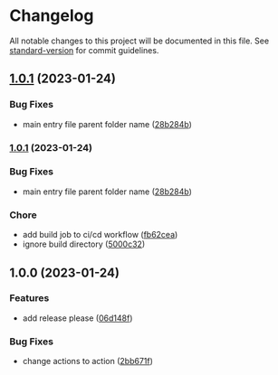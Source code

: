 # Changelog

All notable changes to this project will be documented in this file. See [standard-version](https://github.com/conventional-changelog/standard-version) for commit guidelines.

## [1.0.1](https://github.com/atorial/deplono/compare/v1.0.0...v1.0.1) (2023-01-24)


### Bug Fixes

* main entry file parent folder name ([28b284b](https://github.com/atorial/deplono/commit/28b284b54a5d5b957836f34bde9d29553408c8d3))

### [1.0.1](https://github.com/mokkapps/changelog-generator-demo/compare/v1.0.0...v1.0.1) (2023-01-24)


### Bug Fixes

* main entry file parent folder name ([28b284b](https://github.com/mokkapps/changelog-generator-demo/commits/28b284b54a5d5b957836f34bde9d29553408c8d3))


### Chore

* add build job to ci/cd workflow ([fb62cea](https://github.com/mokkapps/changelog-generator-demo/commits/fb62cead0a756f81910de7db68adfa810d5b3f4a))
* ignore build directory ([5000c32](https://github.com/mokkapps/changelog-generator-demo/commits/5000c3273302832d5bacdced808f1600b20130b4))

## 1.0.0 (2023-01-24)


### Features

* add release please ([06d148f](https://github.com/atorial/deplono/commit/06d148febccb06b16c318b29c0e984bbd665cc7d))


### Bug Fixes

* change actions to action ([2bb671f](https://github.com/atorial/deplono/commit/2bb671f5210a3e69b156b63670504beeb8ef0176))
